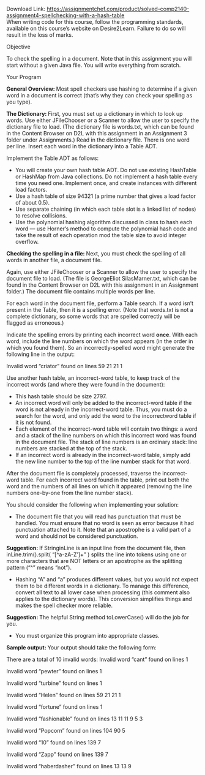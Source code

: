 Download Link: https://assignmentchef.com/product/solved-comp2140-assignment4-spellchecking-with-a-hash-table
<br>
When writing code for this course, follow the programming standards, available on this course’s website on Desire2Learn. Failure to do so will result in the loss of marks.

Objective

To check the spelling in a document. Note that in this assignment you will start without a given Java file. You will write everything from scratch.

Your Program

<strong>General Overview: </strong>Most spell checkers use hashing to determine if a given word in a document is correct (that’s why they can check your spelling as you type).

<strong>The Dictionary: </strong>First, you must set up a dictionary in which to look up words. Use either JFileChooser or a Scanner to allow the user to specify the dictionary file to load. (The dictionary file is words.txt, which can be found in the Content Browser on D2L with this assignment in an Assignment 3 folder under Assignments.) Read in the dictionary file. There is one word per line. Insert each word in the dictionary into a Table ADT.

Implement the Table ADT as follows:

<ul>

 <li>You will create your own hash table ADT. Do not use existing HashTable or HashMap from Java collections. Do not implement a hash table every time you need one. Implement once, and create instances with different load factors.</li>

 <li>Use a hash table of size 94321 (a prime number that gives a load factor of about 0.5).</li>

 <li>Use separate chaining (in which each table slot is a linked list of nodes) to resolve collisions.</li>

 <li>Use the polynomial hashing algorithm discussed in class to hash each word — use Horner’s method to compute the polynomial hash code and take the result of each operation mod the table size to avoid integer overflow.</li>

</ul>

<strong>Checking the spelling in a file: </strong>Next, you must check the spelling of all words in another file, a document file.

Again, use either JFileChooser or a Scanner to allow the user to specify the document file to load. (The file is GeorgeEliot SilasMarner.txt, which can be found in the Content Browser on D2L with this assignment in an Assignment folder.) The document file contains multiple words per line.

For each word in the document file, perform a Table search. If a word isn’t present in the Table, then it is a spelling error. (Note that words.txt is not a complete dictionary, so some words that are spelled correctly will be flagged as erroneous.)

Indicate the spelling errors by printing each incorrect word <strong>once</strong>. With each word, include the line numbers on which the word appears (in the order in which you found them). So an incorrectly-spelled word might generate the following line in the output:

Invalid word “criator” found on lines 59 21 21 1

Use another hash table, an incorrect-word table, to keep track of the incorrect words (and where they were found in the document):

<ul>

 <li>This hash table should be size 2797.</li>

 <li>An incorrect word will only be added to the incorrect-word table if the word is not already in the incorrect-word table. Thus, you must do a search for the word, and only add the word to the incorrectword table if it is not found.</li>

 <li>Each element of the incorrect-word table will contain two things: a word and a stack of the line numbers on which this incorrect word was found in the document file. The stack of line numbers is an ordinary stack: line numbers are stacked at the top of the stack.</li>

 <li>If an incorrect word is already in the incorrect-word table, simply add the new line number to the top of the line number stack for that word.</li>

</ul>

After the document file is completely processed, traverse the incorrect-word table. For each incorrect word found in the table, print out both the word and the numbers of all lines on which it appeared (removing the line numbers one-by-one from the line number stack).

You should consider the following when implementing your solution:

<ul>

 <li>The document file that you will read has punctuation that must be handled. You must ensure that no word is seen as error because it had punctuation attached to it. Note that an apostrophe is a valid part of a word and should not be considered punctuation.</li>

</ul>

<strong>Suggestion: </strong>If StringinLine is an input line from the document file, then inLine.trim().split( “[^a-zA-Z’]+” ) splits the line into tokens using one or more characters that are NOT letters or an apostrophe as the splitting pattern (“^” means “not”).

<ul>

 <li>Hashing “A” and “a” produces different values, but you would not expect them to be different words in a dictionary. To manage this difference, convert all text to all lower case when processing (this comment also applies to the dictionary words). This conversion simplifies things and makes the spell checker more reliable.</li>

</ul>

<strong>Suggestion: </strong>The helpful String method toLowerCase() will do the job for you.

<ul>

 <li>You must organize this program into appropriate classes.</li>

</ul>

<strong>Sample output: </strong>Your output should take the following form:

There are a total of 10 invalid words: Invalid word “cant” found on lines 1

Invalid word “pewter” found on lines 1

Invalid word “turbine” found on lines 1

Invalid word “Helen” found on lines 59 21 21 1

Invalid word “fortune” found on lines 1

Invalid word “fashionable” found on lines 13 11 11 9 5 3

Invalid word “Popcorn” found on lines 104 90 5

Invalid word “10” found on lines 139 7

Invalid word “Zapp” found on lines 139 7

Invalid word “haberdasher” found on lines 13 13 9